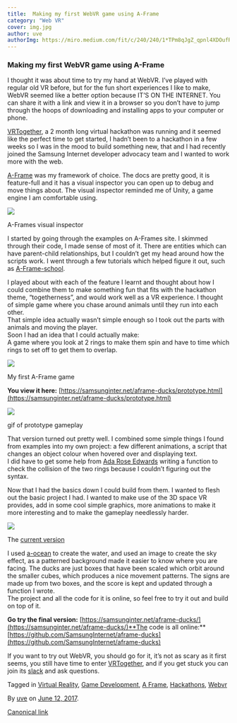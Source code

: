 ```yaml
---
title:  Making my first WebVR game using A-Frame
category: "Web VR"
cover: img.jpg
author: uve
authorImg: https://miro.medium.com/fit/c/240/240/1*TPm8qJgZ_qpnl4XDOufR4Q.jpeg
---
```


### Making my first WebVR game using A-Frame

I thought it was about time to try my hand at WebVR. I’ve played with regular old VR before, but for the fun short experiences I like to make, WebVR seemed like a better option because IT’S ON THE INTERNET. You can share it with a link and view it in a browser so you don’t have to jump through the hoops of downloading and installing apps to your computer or phone.

[VRTogether](https://medium.com/samsung-internet-dev/virtual-hackathon-lets-make-vr-together-53f629552764), a 2 month long virtual hackathon was running and it seemed like the perfect time to get started, I hadn’t been to a hackathon in a few weeks so I was in the mood to build something new, that and I had recently joined the Samsung Internet developer advocacy team and I wanted to work more with the web.

[A-Frame](https://aframe.io/) was my framework of choice. The docs are pretty good, it is feature-full and it has a visual inspector you can open up to debug and move things about. The visual inspector reminded me of Unity, a game engine I am comfortable using.

![](https://cdn-images-1.medium.com/max/800/1*5Uia3NKWwsLHmOOYaN_QUA.png)

A-Frames visual inspector

I started by going through the examples on A-Frames site. I skimmed through their code, I made sense of most of it. There are entities which can have parent-child relationships, but I couldn’t get my head around how the scripts work. I went through a few tutorials which helped figure it out, such as [A-Frame-school](https://aframe.io/aframe-school/#/).

I played about with each of the feature I learnt and thought about how I could combine them to make something fun that fits with the hackathon theme, “togetherness”, and would work well as a VR experience. I thought of simple game where you chase around animals until they run into each other.  
That simple idea actually wasn’t simple enough so I took out the parts with animals and moving the player.   
Soon I had an idea that I could actually make:  
A game where you look at 2 rings to make them spin and have to time which rings to set off to get them to overlap.

![](https://cdn-images-1.medium.com/max/800/1*AO6RvPyJDHngfwjL69dvuQ.png)

My first A-Frame game

**You view it here:** [https://samsunginter.net/aframe-ducks/prototype.html](https://samsunginter.net/aframe-ducks/prototype.html)

![](https://cdn-images-1.medium.com/max/800/1*z8OoTJspZ1cIGTfKV5HLPw.gif)

gif of prototype gameplay

That version turned out pretty well. I combined some simple things I found from examples into my own project: a few different animations, a script that changes an object colour when hovered over and displaying text.  
I did have to get some help from [Ada Rose Edwards](https://medium.com/u/c2890cdd7a64) writing a function to check the collision of the two rings because I couldn’t figuring out the syntax.

Now that I had the basics down I could build from them. I wanted to flesh out the basic project I had. I wanted to make use of the 3D space VR provides, add in some cool simple graphics, more animations to make it more interesting and to make the gameplay needlessly harder.

![](https://cdn-images-1.medium.com/max/800/1*iSwb21eAHY2XIYQKtFekGQ.png)

The [current version](https://samsunginter.net/aframe-ducks/)

I used [a-ocean](https://github.com/donmccurdy/aframe-extras/tree/master/src/primitives) to create the water, and used an image to create the sky effect, as a patterned background made it easier to know where you are facing. The ducks are just boxes that have been scaled which orbit around the smaller cubes, which produces a nice movement patterns. The signs are made up from two boxes, and the score is kept and updated through a function I wrote.  
The project and all the code for it is online, so feel free to try it out and build on top of it.

**Go try the final version:** [https://samsunginter.net/aframe-ducks/](https://samsunginter.net/aframe-ducks/)**The code is all online:** [https://github.com/SamsungInternet/aframe-ducks](https://github.com/SamsungInternet/aframe-ducks)

If you want to try out WebVR, you should go for it, it’s not as scary as it first seems, you still have time to enter [VRTogether](https://medium.com/samsung-internet-dev/virtual-hackathon-lets-make-vr-together-53f629552764), and if you get stuck you can join its [slack](https://slack.samsunginter.net) and ask questions.

Tagged in [Virtual Reality](https://medium.com/tag/virtual-reality), [Game Development](https://medium.com/tag/game-development), [A Frame](https://medium.com/tag/a-frame), [Hackathons](https://medium.com/tag/hackathons), [Webvr](https://medium.com/tag/webvr)

By [uve](https://medium.com/@uveavanto) on [June 12, 2017](https://medium.com/p/d8096bfca28).

[Canonical link](https://medium.com/@uveavanto/making-my-first-webvr-game-using-a-frame-d8096bfca28)
